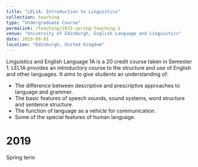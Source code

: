 ```yaml
---
title: "LEL1A: Introduction to Linguistics"
collection: teaching
type: "Undergraduate Course"
permalink: /teaching/2015-spring-teaching-1
venue: "University of Edinburgh, English Language and Linguistics"
date: 2019-09-01
location: "Edinburgh, United Kingdom"
---
```


Linguistics and English Language 1A is a 20 credit course taken in Semester 1. LEL1A provides an introductory course to the structure and use of English and other languages. It aims to give students an understanding of:

 - The difference between descriptive and prescriptive approaches to language and grammer.
 - The basic features of speech sounds, sound systems, word structure and sentence structure.
 - The function of language as a vehicle for communication.
 - Some of the special features of human language.


2019
======
Spring term

